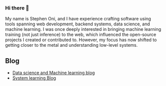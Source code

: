 ### Hi there 👋

My name is Stephen Oni, and I have experience crafting software using tools spanning web development, backend systems, data science, and machine learning. I was once deeply interested in bringing machine learning training (not just inference) to the web, which influenced the open-source projects I created or contributed to. However, my focus has now shifted to getting closer to the metal and understanding low-level systems.

## Blog

* [Data science and Machine learning blog ](https://medium.com/@steveoni)
* [System learning Blog](https://steveoni.github.io/)
